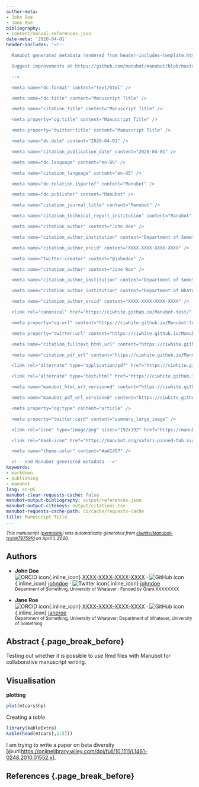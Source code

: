 ```yaml
---
author-meta:
- John Doe
- Jane Roe
bibliography:
- content/manual-references.json
date-meta: '2020-04-01'
header-includes: '<!--

  Manubot generated metadata rendered from header-includes-template.html.

  Suggest improvements at https://github.com/manubot/manubot/blob/master/manubot/process/header-includes-template.html

  -->

  <meta name="dc.format" content="text/html" />

  <meta name="dc.title" content="Manuscript Title" />

  <meta name="citation_title" content="Manuscript Title" />

  <meta property="og:title" content="Manuscript Title" />

  <meta property="twitter:title" content="Manuscript Title" />

  <meta name="dc.date" content="2020-04-01" />

  <meta name="citation_publication_date" content="2020-04-01" />

  <meta name="dc.language" content="en-US" />

  <meta name="citation_language" content="en-US" />

  <meta name="dc.relation.ispartof" content="Manubot" />

  <meta name="dc.publisher" content="Manubot" />

  <meta name="citation_journal_title" content="Manubot" />

  <meta name="citation_technical_report_institution" content="Manubot" />

  <meta name="citation_author" content="John Doe" />

  <meta name="citation_author_institution" content="Department of Something, University of Whatever" />

  <meta name="citation_author_orcid" content="XXXX-XXXX-XXXX-XXXX" />

  <meta name="twitter:creator" content="@johndoe" />

  <meta name="citation_author" content="Jane Roe" />

  <meta name="citation_author_institution" content="Department of Something, University of Whatever" />

  <meta name="citation_author_institution" content="Department of Whatever, University of Something" />

  <meta name="citation_author_orcid" content="XXXX-XXXX-XXXX-XXXX" />

  <link rel="canonical" href="https://ciwhite.github.io/Manubot-test/" />

  <meta property="og:url" content="https://ciwhite.github.io/Manubot-test/" />

  <meta property="twitter:url" content="https://ciwhite.github.io/Manubot-test/" />

  <meta name="citation_fulltext_html_url" content="https://ciwhite.github.io/Manubot-test/" />

  <meta name="citation_pdf_url" content="https://ciwhite.github.io/Manubot-test/manuscript.pdf" />

  <link rel="alternate" type="application/pdf" href="https://ciwhite.github.io/Manubot-test/manuscript.pdf" />

  <link rel="alternate" type="text/html" href="https://ciwhite.github.io/Manubot-test/v/78759fd24d1f73b07f1c4d5fe0c361059ffef79d/" />

  <meta name="manubot_html_url_versioned" content="https://ciwhite.github.io/Manubot-test/v/78759fd24d1f73b07f1c4d5fe0c361059ffef79d/" />

  <meta name="manubot_pdf_url_versioned" content="https://ciwhite.github.io/Manubot-test/v/78759fd24d1f73b07f1c4d5fe0c361059ffef79d/manuscript.pdf" />

  <meta property="og:type" content="article" />

  <meta property="twitter:card" content="summary_large_image" />

  <link rel="icon" type="image/png" sizes="192x192" href="https://manubot.org/favicon-192x192.png" />

  <link rel="mask-icon" href="https://manubot.org/safari-pinned-tab.svg" color="#ad1457" />

  <meta name="theme-color" content="#ad1457" />

  <!-- end Manubot generated metadata -->'
keywords:
- markdown
- publishing
- manubot
lang: en-US
manubot-clear-requests-cache: false
manubot-output-bibliography: output/references.json
manubot-output-citekeys: output/citations.tsv
manubot-requests-cache-path: ci/cache/requests-cache
title: Manuscript Title
...
```







<small><em>
This manuscript
([permalink](https://ciwhite.github.io/Manubot-test/v/78759fd24d1f73b07f1c4d5fe0c361059ffef79d/))
was automatically generated
from [ciwhite/Manubot-test@78759fd](https://github.com/ciwhite/Manubot-test/tree/78759fd24d1f73b07f1c4d5fe0c361059ffef79d)
on April 1, 2020.
</em></small>

## Authors



+ **John Doe**<br>
    ![ORCID icon](images/orcid.svg){.inline_icon}
    [XXXX-XXXX-XXXX-XXXX](https://orcid.org/XXXX-XXXX-XXXX-XXXX)
    · ![GitHub icon](images/github.svg){.inline_icon}
    [johndoe](https://github.com/johndoe)
    · ![Twitter icon](images/twitter.svg){.inline_icon}
    [johndoe](https://twitter.com/johndoe)<br>
  <small>
     Department of Something, University of Whatever
     · Funded by Grant XXXXXXXX
  </small>

+ **Jane Roe**<br>
    ![ORCID icon](images/orcid.svg){.inline_icon}
    [XXXX-XXXX-XXXX-XXXX](https://orcid.org/XXXX-XXXX-XXXX-XXXX)
    · ![GitHub icon](images/github.svg){.inline_icon}
    [janeroe](https://github.com/janeroe)<br>
  <small>
     Department of Something, University of Whatever; Department of Whatever, University of Something
  </small>



## Abstract {.page_break_before}




Testing out whether it is possible to use Rmd files with Manubot for collaborative manuscript writing.

## Visualisation

**plotting**
```R
plot(mtcars$hp)
```


Creating a _table_
```R
library(kableExtra)
kable(head(mtcars[,1:5]))
```


I am trying to write a paper on beta diversity  [@url:https://onlinelibrary.wiley.com/doi/full/10.1111/j.1461-0248.2010.01552.x].



## References {.page_break_before}

<!-- Explicitly insert bibliography here -->
<div id="refs"></div>
